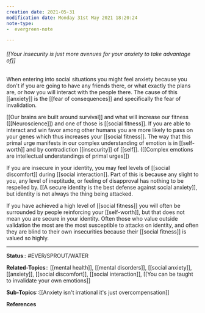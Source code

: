 ```yaml
---
creation date: 2021-05-31
modification date: Monday 31st May 2021 18:20:24
note-type: 
-  evergreen-note

---
```


###### [[Your insecurity is just more avenues for your anxiety to take advantage of]]

When entering into social situations you might feel anxiety because you don't if you are going to have any friends there, or what exactly the plans are, or how you will interact with the people there. The cause of this [[anxiety]] is the [[fear of consequences]] and specifically the fear of invalidation. 

 [[Our brains are built around survival]] and what will increase our fitness ([[Neuroscience]]) and one of those is [[social fitness]]. If you are able to interact and win favor among other humans you are more likely to pass on your genes which thus increases your [[social fitness]]. The way that this primal urge manifests in our complex understanding of emotion is in [[self-worth]] and by contradiction [[insecurity]] of [[self]]. ([[Complex emotions are intellectual understandings of primal urges]]) 
 
 If you are insecure in your identity, you may feel levels of [[social discomfort]] during [[social interaction]]. Part of this is because any slight to you, any level of ineptitude, or feeling of disapproval has nothing to be respelled by. [[A secure identity is the best defense against social anxiety]], but identity is not always the thing being attacked.
 
 If you have achieved a high level of [[social fitness]] you will often be surrounded by people reinforcing your [[self-worth]], but that does not mean you are secure in your identity.  Often those who value outside validation the most are the most susceptible to attacks on identity, and often they are blind to their own insecurities because their [[social fitness]] is valued so highly. 
 

---

**Status**:: #EVER/SPROUT/WATER  

**Related-Topics**:: [[mental health]], [[mental disorders]], [[social anxiety]], [[anxiety]], [[social discomfort]], [[social interaction]], [[You can be taught to invalidate your own emotions]]
	
**Sub-Topics**::[[Anxiety isn't irrational it's just overcompensation]]
	
**References**